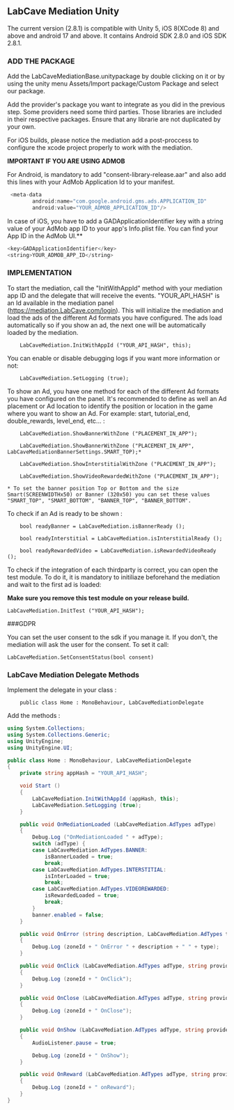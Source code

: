 
## LabCave Mediation Unity

The current version (2.8.1) is compatible with Unity 5, iOS 8(XCode 8) and above and android 17 and above. It contains Android SDK 2.8.0 and iOS SDK 2.8.1.

### ADD THE PACKAGE

Add the LabCaveMediationBase.unitypackage by double clicking on it or by using the unity menu Assets/Import package/Custom Package and select our package.

Add the provider's package you want to integrate as you did in the previous step. Some providers need some third parties. Those libraries are included in their respective packages. Ensure that any librarie are not duplicated by your own. 

For iOS builds, please notice the mediation add a post-proccess to configure the xcode project properly to work with the mediation.

**IMPORTANT IF YOU ARE USING ADMOB**

For Android, is mandatory to add "consent-library-release.aar" and also add this lines with your AdMob Application Id to your manifest.

````java
 <meta-data
        android:name="com.google.android.gms.ads.APPLICATION_ID"
        android:value="YOUR_ADMOB_APPLICATION_ID"/>
````

In case of iOS, you have to add a GADApplicationIdentifier key with a string value of your AdMob app ID to your app's Info.plist file. You can find your App ID in the AdMob UI.**

````java
<key>GADApplicationIdentifier</key>
<string>YOUR_ADMOB_APP_ID</string>
````


### IMPLEMENTATION

To start the mediation, call the "InitWithAppId" method with your mediation app ID and the delegate that will receive the events. "YOUR_API_HASH" is an Id available in the mediation panel (<https://mediation.LabCave.com/login>). This will initialize the mediation and load the ads of the different Ad formats you have configured. The ads load automatically so if you show an ad, the next one will be automatically loaded by the mediation.

        LabCaveMediation.InitWithAppId ("YOUR_API_HASH", this);

You can enable or disable debugging logs if you want more information or not:

        LabCaveMediation.SetLogging (true);

To show an Ad, you have one method for each of the different Ad formats you have configured on the panel. It's recommended to define as well an Ad placement or Ad location to identify the position or location in the game where you want to show an Ad. For example: start, tutorial_end, double_rewards, level_end, etc...  :

        LabCaveMediation.ShowBannerWithZone ("PLACEMENT_IN_APP");

	    LabCaveMediation.ShowBannerWithZone ("PLACEMENT_IN_APP",  LabCaveMediationBannerSettings.SMART_TOP);*

        LabCaveMediation.ShowInterstitialWithZone ("PLACEMENT_IN_APP");

        LabCaveMediation.ShowVideoRewardedWithZone ("PLACEMENT_IN_APP");

	* To set the banner position Top or Bottom and the size Smart(SCREENWIDTHx50) or Banner (320x50) you can set these values "SMART_TOP", "SMART_BOTTOM", "BANNER_TOP", "BANNER_BOTTOM".

To check if an Ad is ready to be shown :

        bool readyBanner = LabCaveMediation.isBannerReady ();

        bool readyInterstitial = LabCaveMediation.isInterstitialReady ();

        bool readyRewardedVideo = LabCaveMediation.isRewardedVideoReady ();

To check if the integration of each thirdparty is correct, you can open the test module. To do it, it is mandatory to initiliaze beforehand the mediation and wait to the first ad is loaded:

**Make sure you remove this test module on your release build.**

	LabCaveMediation.InitTest ("YOUR_API_HASH");

###GDPR

You can set the user consent to the sdk if you manage it. If you don't, the mediation will ask the user for the consent. To set it call:


    LabCaveMediation.SetConsentStatus(bool consent)

### LabCave Mediation Delegate Methods

Implement the delegate in your class :

        public class Home : MonoBehaviour, LabCaveMediationDelegate

Add the methods :

```c#
using System.Collections;
using System.Collections.Generic;
using UnityEngine;
using UnityEngine.UI;

public class Home : MonoBehaviour, LabCaveMediationDelegate
{
	private string appHash = "YOUR_API_HASH";

	void Start ()
	{
		LabCaveMediation.InitWithAppId (appHash, this);
		LabCaveMediation.SetLogging (true);
	}

	public void OnMediationLoaded (LabCaveMediation.AdTypes adType)
	{
		Debug.Log ("OnMediationLoaded " + adType);
		switch (adType) {
		case LabCaveMediation.AdTypes.BANNER:
			isBannerLoaded = true;
			break;
		case LabCaveMediation.AdTypes.INTERSTITIAL:
			isInterLoaded = true;
			break;
		case LabCaveMediation.AdTypes.VIDEOREWARDED:
			isRewardedLoaded = true;
			break;
		}
		banner.enabled = false;
	}

	public void OnError (string description, LabCaveMediation.AdTypes type, string zoneId)
	{
		Debug.Log (zoneId + " OnError " + description + " " + type);
	}

	public void OnClick (LabCaveMediation.AdTypes adType, string provider, string zoneId)
	{
		Debug.Log (zoneId + " OnClick");
	}

	public void OnClose (LabCaveMediation.AdTypes adType, string provider, string zoneId)
	{
		Debug.Log (zoneId + " OnClose");
	}

	public void OnShow (LabCaveMediation.AdTypes adType, string provider, string zoneId)
	{
		AudioListener.pause = true;

		Debug.Log (zoneId + " OnShow");
	}

	public void OnReward (LabCaveMediation.AdTypes adType, string provider, string zoneId)
	{
		Debug.Log (zoneId + " onReward");
	}
}
```
